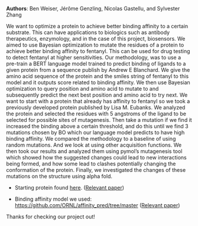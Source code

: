 **Authors**: Ben Weiser, Jérôme Genzling, Nicolas Gastellu, and Sylvester Zhang

We want to optimize a protein to achieve better binding affinity to a certain substrate. This can have applications to biologics such as antibody therapeutics, enzymology, and in the case of this project, biosensors. We aimed to use Bayesian optimization to mutate the residues of a protein to achieve better binding affinity to fentanyl. This can be used for drug testing to detect fentanyl at higher sensitivities. Our methodology, was to use a pre-train a BERT language model trained to predict binding of ligands to a given protein from a sequence publish by Andrew E Blanchard. We give the amino acid sequence of the protein and the smiles string of fentanyl to this model and it outputs score related to binding affinity. We then use Bayesian optimization to query position and amino acid to mutate to and subsequently predict the next best position and amino acid to try next. We want to start with a protein that already has affinity to fentanyl so we took a previously developed protein published by Lisa M. Eubanks. We analyzed the protein and selected the residues with 5 angstroms of the ligand to be selected for possible sites of mutagenesis. Then take a mutation if we find it increased the binding above a certain threshold, and do this until we find 3 mutations chosen by BO which our language model predicts to have high binding affinity. We compared the methodology to a baseline of using random mutations. And we look at using other acquisition functions. We then took our results and analyzed them using pymol’s mutagenesis tool which showed how the suggested changes could lead to new interactions being formed, and how some lead to clashes potentially changing the conformation of the protein. Finally, we investigated the changes of these mutations on the structure using alpha fold.

* Starting protein found [here](https://www.rcsb.org/structure/5TZO). ([Relevant paper](https://doi.org/10.7554/eLife.28909))  

* Binding affinity model we used: https://github.com/ORNL/affinity_pred/tree/master ([Relevant paper](https://doi.org/10.1177/10943420221121804))

Thanks for checking our project out! 

